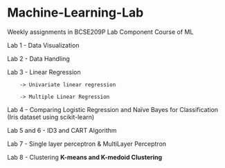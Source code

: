 # Machine-Learning-Lab
Weekly assignments in BCSE209P Lab Component Course of ML 

Lab 1 -  Data Visualization

Lab 2 -  Data Handling

Lab 3 -  Linear Regression 

        -> Univariate linear regression 

        -> Multiple Linear Regression 

Lab 4 - Comparing Logistic Regression and Naïve Bayes for Classification (Iris dataset using scikit-learn)

Lab 5 and 6 - ID3 and CART Algorithm 

Lab 7 - Single layer perceptron & MultiLayer Perceptron

Lab 8 - Clustering **K-means and K-medoid Clustering**

